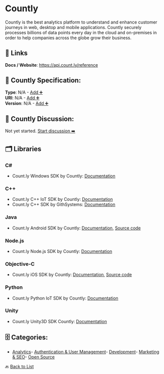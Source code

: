 # Countly

Countly is the best analytics platform to understand and enhance customer journeys in web, desktop and mobile applications. Countly securely processes billions of data points every day in the cloud and on-premises in order to help companies across the globe grow their business.

##  🔗 Links
**Docs / Website**: https://api.count.ly/reference

## 🧬 Countly Specification:
**Type**: N/A - [Add ➕](https://github.com/apis-list/apis-list/edit/main/apis/countly/countly.yaml)  
**URI**: N/A - [Add ➕](https://github.com/apis-list/apis-list/edit/main/apis/countly/countly.yaml)  
**Version**: N/A - [Add ➕](https://github.com/apis-list/apis-list/edit/main/apis/countly/countly.yaml)

## 💬 Countly Discussion:
Not yet started. [Start discussion ➡️](https://github.com/apis-list/apis-list/discussions/new)

## 🗂️ Libraries
### C#
- Count.ly Windows SDK by Countly: [Documentation](https://github.com/Countly/countly-sdk-windows)
### C++
- Count.ly C++ IoT SDK by Countly: [Documentation](https://github.com/Countly/countly-sdk-iot-cpp)
- Count.ly C++ SDK by GithSystems: [Documentation](https://github.com/GithSystems/CountlyCpp)
### Java
- Count.ly Android SDK by Countly: [Documentation](https://github.com/Countly/countly-sdk-android), [Source code](http://resources.count.ly/v1.0/docs/countly-sdk-for-android)
### Node.js
- Count.ly Node.js SDK by Countly: [Documentation](https://github.com/Countly/countly-sdk-nodejs)
### Objective-C
- Count.ly iOS SDK by Countly: [Documentation](https://github.com/Countly/countly-sdk-ios), [Source code](http://resources.count.ly/v1.0/docs/countly-sdk-for-ios-and-os-x)
### Python
- Count.ly Python IoT SDK by Countly: [Documentation](https://github.com/Countly/countly-sdk-iot-python)
### Unity
- Count.ly Unity3D SDK Countly: [Documentation](https://github.com/Countly/countly-sdk-unity)


## 🗄️ Categories:
- [Analytics](https://github.com/apis-list/apis-list#analytics-)- [Authentication & User Management](https://github.com/apis-list/apis-list#authentication--user-management-)- [Development](https://github.com/apis-list/apis-list#development-)- [Marketing & SEO](https://github.com/apis-list/apis-list#marketing--seo-)- [Open Source](https://github.com/apis-list/apis-list#open-source-)

🔙  [Back to List](https://github.com/apis-list/apis-list)
